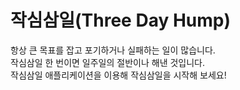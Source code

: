 # 작심삼일(Three Day Hump)
항상 큰 목표를 잡고 포기하거나 실패하는 일이 많습니다.  
작심삼일 한 번이면 일주일의 절반이나 해낸 것입니다.  
작심삼일 애플리케이션을 이용해 작심삼일을 시작해 보세요!  
